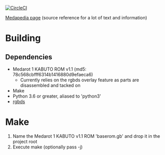 [![CircleCI](https://circleci.com/gh/VariantXYZ/medarot_1/tree/tr_EN.svg?style=svg)](https://app.circleci.com/pipelines/github/VariantXYZ/medarot_1?branch=tr_EN)

[Medapedia page](http://medarot.meowcorp.us/wiki/Medapedia:Medarot_1_Translation_Project) (source reference for a lot of text and information)

# Building

## Dependencies

* Medarot 1 KABUTO ROM v1.1 (md5: 78c568cbfff6314b1416880d9efaeca6)
	* Currently relies on the rgbds overlay feature as parts are disassembled and tacked on
* Make
* Python 3.6 or greater, aliased to 'python3'
* [rgbds](https://github.com/rednex/rgbds)

# Make

1. Name the Medarot 1 KABUTO v1.1 ROM 'baserom.gb' and drop it in the project root
1. Execute make (optionally pass -j)
